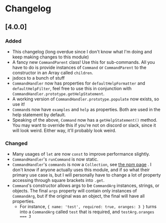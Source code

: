 # Changelog

## [4.0.0]
### Added

- This changelog (long overdue since I don't know what I'm doing and keep making changes to this module)
- A fancy new `CommandParent` class! Use this for sub-commands. All you have to do is provide instances of `Command` or `CommandParent` to the constructor in an Array called `children`.
- jsdocs to a bunch of stuff
- `CommandHandler` now has properties for `defaultHelpFormatter` and `defaultHelpFilter`, feel free to use this in conjunction with `CommandHandler.prototype.getHelpStatement`.
- A working version of `CommandHandler.prototype.populate` now exists, so use it!
- `Command`s now have `examples` and `help` as properties. Both are used in the help statement by default.
- Speaking of the above, `Command` now has a `getHelpStatement()` method. You may want to override this if you're not on discord or slack, since it will look weird. Either way, it'll probably look weird.

### Changed

- Many usages of `let` are now `const` to improve performance slightly.
- `CommandHandler`'s `runCommand` is now static. 
- `CommandHandler`'s `commands` is now a `Collection`, see [the npm page](http://npmjs.com/package/djs-collection) . I don't know if anyone actually uses this module, and if so what their primary use case is, but I will personally have to change a lot of property accessing through square brackets into `.get`.
- `Command`'s constructor allows args to be `CommandArg` instances, strings, or objects. The final `args` property will contain only instances of `CommandArg`, but if the original was an object, the final will have all properties. 
    - For instance, `{ name: 'test', required: true, oranges: 3 }` turns into a `CommandArg` called `test` that is required, and `testArg.oranges === 3`